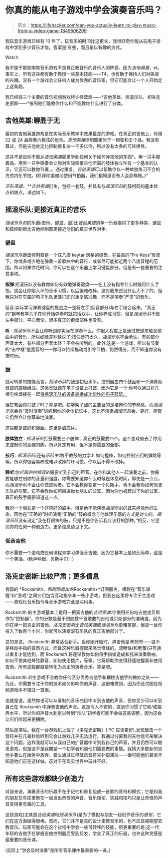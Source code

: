# 你真的能从电子游戏中学会演奏音乐吗？

> 原文：<https://lifehacker.com/can-you-actually-learn-to-play-music-from-a-video-game-1849506209>

我玩音乐游戏已经有 10 年了，玩音乐的时间比这更长，我很好奇你能从玩电子游戏中学到多少音乐才能。答案是:有些，而且是以有趣的方式。

Watch

我不属于那些嘲笑音乐游戏不是真正教音乐的音乐人的阵营，因为*吉他英雄*，et。事实上，所有这些都有助于教授一些基本技能——T4，也有助于保持人们对摇滚的兴趣。没有一个游戏会让任何人成为优秀的音乐家，但它可能会让一个人开始走上这条路。

我已经将三个主要的音乐视频游戏特许经营商——*吉他英雄、摇滚乐队、*和*洛克史密斯——*按照他们能教你什么和不能教你什么进行了分类。

## **吉他英雄:聊胜于无**

最初的吉他英雄游戏是在实际音乐教学中效果最差的游戏。在真正的吉他上，你用 22 或 24 品弹奏六根弦的组合。*吉他英雄*控制器相当于一根弦和五个品。我没有算过，但是吉他肯定比控制器复杂一千多亿倍，所以没有太多的可转换性。

这并不是说你不能从*吉他英雄*那里学到任何关于如何弹吉他的东西*。用一只手握着品，用另一只手弹奏会让你对实际弹奏吉他所需的肢体独立性有一个基本的认识，它还可以教你节奏，。通过重复，*吉他英雄*可以帮助你以一种单独练习不会的方式内化节拍。(除非你虔诚地使用节拍器，我们都知道没有人会那样做。)*

*乐队英雄，**吉他英雄*衍生，包括一套鼓，并具有与*摇滚乐队*的鼓相同的基本优点和缺点，详述如下。

## 摇滚乐队:更接近真正的音乐

*摇滚乐队的*的乐器(吉他、键盘、鼓)比*吉他英雄*的单一乐器提供了更多种类，键盘和鼓控制器比吉他控制器更接近他们的真实世界对手。

### **键盘**

*摇滚乐队*键盘控制器是一个双八度 keytar 风格的键盘。在最高的“Pro Keys”难度下，你或多或少地在弹奏一首歌曲中的音符，或者尽可能接近两个八度音程的范围。所以如果你花时间，你可以在这个乐器上学习键盘部分，但是有一些重要的注意事项。

**指弹**:摇滚乐队没有教你如何有效地弹奏键盘——在上没有指导什么时候用什么手指。这会让你陷入坏的音乐习惯，以后很难改掉。这对我来说没什么大不了的，但我只对在车库的电子乐队里敲打即兴重复感兴趣，而不是演奏“严肃”的音乐。

低音:实际学习弹奏键盘的挑战之一是将左手(低音部分)与右手结合起来。“真正的”钢琴教学几乎在你开始弹奏时就包括双手，让你养成习惯，但是*摇滚乐队*不做左手部分。平心而论，很多真正的键盘部件也没有。

**听** : *摇滚乐队*不会让你听到你实际在演奏什么。你很大程度上是通过按键来触发歌曲中的音乐，所以细微差别缺失了:按住音符太久，*摇滚乐队*不会承认。有些部分声音太大，有些部分声音太轻？不会被听到的。此外:这是一个游戏，所以有节奏的“击中框”是宽容的——你可以持续拖动或引导节拍，仍然得分，而不知道你没有按时玩。

### **鼓**

就可转移的技能而言，*摇滚乐队*的鼓是初级水平。控制器由四个鼓面和一个演奏低音鼓的踏板组成。这感觉就像在电子设备上打鼓，因为它是一个:你可以通过将几根电线焊接在一起[将摇滚乐队的设备转换成功能性的电子鼓垫。](https://www.youtube.com/watch?v=ukF9a_0KEIA)

但它教会你打鼓了吗？算是吧。初学架子鼓的主要目的是培养你的节奏感，而*摇滚乐队*会将“及时演奏”训练到你的身体记忆中，这比不演奏*摇滚乐队*会、更好，尽管它仍然会让你草率地演奏。

这些都是鼓的积极面。这里是鼓底片。

**肢体独立** : *摇滚乐队*打鼓需要三个肢体；真正的鼓需要四个。这个游戏省去了你用来控制你的高帽的脚。所以肯定有用，但不是你需要的全部。

**技巧** : *摇滚乐队*(还有*乐队主角*)不教鼓的力学:h 如何握棒，如何控制它们的弹跳等等。所以你很容易养成难以改掉的坏习惯，你以后不得不改掉。

**聆听**:你*打鼓的时候真的*需要听到自己的声音。在你和其他人一起演奏之前，你需要能够控制你的音量和强度，你需要知道你什么时候是休息时间，即使是一点点，而*摇滚乐队*不会让你做这两者。它不会教你锁定一个贝斯手，也不会教你如何驾驶乐队的引擎。它不会教你如何搬进你女朋友的公寓，因为你也被赶出了你的公寓，真正的鼓手需要知道这一点。

我的一个朋友是一个非常好的鼓手，但是他不能演奏*摇滚乐队*的鼓来拯救他的生命，因为在“正确的”时间演奏“正确的”鼓的概念与他处理乐器的方式是对立的。*摇滚乐队*没有设定“我在打很棒的鼓，只是不是你告诉我应该打的那种。”相反，它惩罚你的任何一种创造力。更多信息请见下文。

### 低音吉他

你不需要一个游戏或任何课程来学习弹低音吉他，因为它基本上是如此简单，这是一个笑话。(枪声响起，贝斯手们！)

## **洛克史密斯:比较严肃；更多信息**

育碧的 *Rocksmith、*和刚刚推出的*Rocksmith+*订阅服务，横跨在“音乐课程”和“游戏”之间它们包含互动指令和一些小游戏，但我在这里将专注于主游戏——游戏化音乐指令与音乐游戏完全是两码事。

Rocksmith 的主游戏基本上是用一把真吉他的*吉他英雄*:你使用任何电吉他或贝斯作为“控制器”，你的分数是基于跟随数千首歌曲的吉他或贝斯部分的准确度。因为你在弹一把真正的吉他，*洛克史密斯*比*吉他英雄*或*摇滚乐队*更难掌握，但是一旦你投入了数百个小时，你就可以演奏滚石乐队的真正吉他部分了。

总的来说， *Rocksmith* 非常适合新手。当你刚开始时，弹吉他是*笨拙的*——这不是移动手指的自然方式，而且这种乐器握起来感觉怪怪的。流畅性(和老茧)只有通过重复才能达到，而 *Rocksmith* 将逐渐教你如何将手指塑造成和弦来演奏歌曲，如何不使其他琴弦静音，如何使用拨片，等等。它将帮助你变得舒适地握着和使用吉他，所有这些都直接转化为真正的演奏音乐。算是吧。

*Rocksmith 的*主游戏不会教你任何区分优秀吉他手和糟糕吉他手的微妙之处——为此，你需要专注于你的技术如何影响你的声音，这很难做到，因为你还试图在视频游戏中不错过一首歌。

也就是说，虽然你也可以从录制的音乐曲目中听到吉他的声音，但你至少可以听到自己在 *Rocksmith* 中弹奏吉他的声音。这是令人不安的，直到你习惯了它和/或摆弄水平，所以你的声音大到足以听到“乐队”初学者可能不会做这些调整，因为这会让它们听起来更糟糕。

然后是滞后。我在一台游戏机上玩了《洛克史密斯》( PC 应该更好),发现敲击一个音符并在几毫秒后听到它会让游戏几乎无法运行。我通过分离我的吉他信号来解决这个问题，这样我就可以从我自己的扩音器中听到我自己的声音，并且仍然可以触发游戏，但是这不是我期望一个初学者知道他们需要做的事情。我猜大多数新的吉他手要么在挫折中放弃，要么通过过早敲击音符来补偿滞后——很可能他们甚至不知道他们正在这样做。这对于在现实世界中玩并不好。

## 所有这些游戏都缺少创造力

对我来说，演奏音乐的乐趣不在于记忆和重复组成一首歌的音符和模式；它是和我的朋友在车库里聚在一起发出奇怪的声音。音乐理论、实践和技巧只是让奇怪的声音变得更有趣的工具。

这些游戏(尤其是*吉他英雄*和*摇滚乐队*)是为了模拟与朋友一起创作音乐的*感觉*，它们在这方面做得很棒。然而，它们并不是真的设计来教音乐的，也不应该被期望去教音乐。玩家可能会在这个过程中学会一些可转移的技能，但更重要的是:这一代年轻的吉他手在掌握吉他控制器后受到启发，学会了真正的乐器，也许这种灵感是最重要的音乐课。

(实际上“学会及时演奏”是所有音乐课中最重要的一课。)